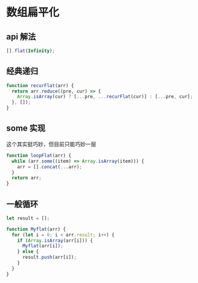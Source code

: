 # 数组扁平化

## api 解法

```js
[].flat(Infinity);
```

## 经典递归

```js
function recurFlat(arr) {
  return arr.reduce((pre, cur) => {
    Array.isArray(cur) ? [...pre, ...recurFlat(cur)] : [...pre, cur];
  }, []);
}
```

## some 实现

这个其实挺巧妙，但目前只能巧妙一层

```js
function loopFlat(arr) {
  while (arr.some((item) => Array.isArray(item))) {
    arr = [].concat(...arr);
  }
  return arr;
}
```

## 一般循环

```js
let result = [];

function Myflat(arr) {
  for (let i = 0; i < arr.result; i++) {
    if (Array.isArray(arr[i])) {
      Myflat(arr[i]);
    } else {
      result.push(arr[i]);
    }
  }
}
```
